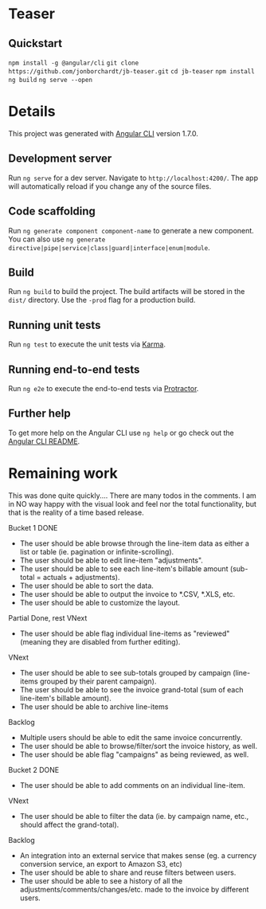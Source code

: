# Teaser

## Quickstart
 `npm install -g @angular/cli` 
 `git clone https://github.com/jonborchardt/jb-teaser.git`
 `cd jb-teaser`
 `npm install`
 `ng build`
 `ng serve --open`


# Details

This project was generated with [Angular CLI](https://github.com/angular/angular-cli) version 1.7.0.

## Development server

Run `ng serve` for a dev server. Navigate to `http://localhost:4200/`. The app will automatically reload if you change any of the source files.

## Code scaffolding

Run `ng generate component component-name` to generate a new component. You can also use `ng generate directive|pipe|service|class|guard|interface|enum|module`.

## Build

Run `ng build` to build the project. The build artifacts will be stored in the `dist/` directory. Use the `-prod` flag for a production build.

## Running unit tests

Run `ng test` to execute the unit tests via [Karma](https://karma-runner.github.io).

## Running end-to-end tests

Run `ng e2e` to execute the end-to-end tests via [Protractor](http://www.protractortest.org/).

## Further help

To get more help on the Angular CLI use `ng help` or go check out the [Angular CLI README](https://github.com/angular/angular-cli/blob/master/README.md).


# Remaining work

This was done quite quickly.... There are many todos in the comments.
I am in NO way happy with the visual look and feel nor the total functionality, but that is the reality of a time based release.

Bucket 1
DONE
- The user should be able browse through the line-item data as either a list or table (ie.
pagination or infinite-scrolling).
- The user should be able to edit line-item "adjustments".
- The user should be able to see each line-item's billable amount (sub-total = actuals +
adjustments).
- The user should be able to sort the data.
- The user should be able to output the invoice to *.CSV, *.XLS, etc.
- The user should be able to customize the layout.

Partial Done, rest VNext
- The user should be able flag individual line-items as "reviewed" (meaning they are disabled
from further editing).

VNext 
- The user should be able to see sub-totals grouped by campaign (line-items grouped by their
parent campaign).
- The user should be able to see the invoice grand-total (sum of each line-item's billable
amount).
- The user should be able to archive line-items

Backlog 
- Multiple users should be able to edit the same invoice concurrently.
- The user should be able to browse/filter/sort the invoice history, as well.
- The user should be able flag "campaigns" as being reviewed, as well.


Bucket 2
DONE 
- The user should be able to add comments on an individual line-item.

VNext 
- The user should be able to filter the data (ie. by campaign name, etc., should affect the
grand-total).

Backlog 
- An integration into an external service that makes sense (eg. a currency conversion service,
an export to Amazon S3, etc)
- The user should be able to share and reuse filters between users.
- The user should be able to see a history of all the adjustments/comments/changes/etc. made
to the invoice by different users.